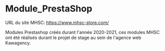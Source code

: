 # Module_PrestaShop

URL du site MHSC: https://www.mhsc-store.com/

Modules Prestashop créés durant l'année 2020-2021, ces modules MHSC ont été réalisés durant le projet de stage au sein de l'agence web Kawagency.
